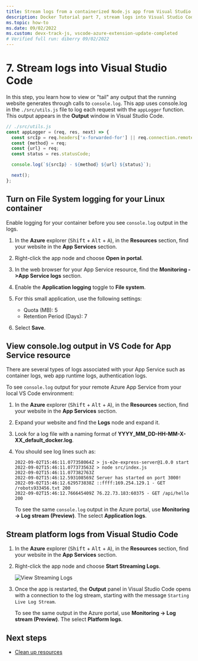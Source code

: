 ```yaml
---
title: Stream logs from a containerized Node.js app from Visual Studio Code
description: Docker Tutorial part 7, stream logs into Visual Studio Code
ms.topic: how-to
ms.date: 09/02/2022
ms.custom: devx-track-js, vscode-azure-extension-update-completed 
# Verified full run: diberry 09/02/2022
---
```


# 7. Stream logs into Visual Studio Code

In this step, you learn how to view or "tail" any output that the running website generates through calls to `console.log`. This app uses console.log in the `./src/utils.js` file to log each request with the `appLogger` function. This output appears in the **Output** window in Visual Studio Code.

```javascript
// ./src/utils.js
const appLogger = (req, res, next) => {
  const srcIp = req.headers['x-forwarded-for'] || req.connection.remoteAddress;
  const {method} = req;
  const {url} = req;
  const status = res.statusCode;

  console.log(`${srcIp} - ${method} ${url} ${status}`);

  next();
};
```

## Turn on File System logging for your Linux container

Enable logging for your container before you see `console.log` output in the logs.

1. In the **Azure** explorer  (<kbd>Shift</kbd> + <kbd>Alt</kbd> + <kbd>A</kbd>), in the **Resources** section, find your website in the **App Services** section.
1. Right-click the app node and choose **Open in portal**. 
1. In the web browser for your App Service resource, find the **Monitoring ->App Service logs** section. 
1. Enable the **Application logging** toggle to **File system**. 
1. For this small application, use the following settings:

    * Quota (MB): 5
    * Retention Period (Days): 7
1. Select **Save**. 

## View console.log output in VS Code for App Service resource

There are several types of logs associated with your App Service such as container logs, web app runtime logs, authentication logs.

To see `console.log` output for your remote Azure App Service from your local VS Code environment:

1. In the **Azure** explorer  (<kbd>Shift</kbd> + <kbd>Alt</kbd> + <kbd>A</kbd>), in the **Resources** section, find your website in the **App Services** section.
1. Expand your website and find the **Logs** node and expand it. 
1. Look for a log file with a naming format of **YYYY_MM_DD-HH-MM-X-XX_default_docker.log**.
1. You should see log lines such as:

    ```console
    2022-09-02T15:46:11.077358064Z > js-e2e-express-server@1.0.0 start
    2022-09-02T15:46:11.077373563Z > node src/index.js
    2022-09-02T15:46:11.077382763Z 
    2022-09-02T15:46:12.593108569Z Server has started on port 3000!
    2022-09-02T15:46:12.629573838Z ::ffff:169.254.129.1 - GET /robots933456.txt 200
    2022-09-02T15:46:12.766645409Z 76.22.73.183:60375 - GET /api/hello 200
    ```

    To see the same `console.log` output in the Azure portal, use **Monitoring -> Log stream (Preview)**. The select **Application logs**. 

## Stream platform logs from Visual Studio Code

1. In the **Azure** explorer  (<kbd>Shift</kbd> + <kbd>Alt</kbd> + <kbd>A</kbd>), in the **Resources** section, find your website in the **App Services** section.
1. Right-click the app node and choose **Start Streaming Logs**.

    ![View Streaming Logs](../../media/deploy-containers/stream-logs-command.png)

1. Once the app is restarted, the **Output** panel in Visual Studio Code opens with a connection to the log stream, starting with the message `Starting Live Log Stream`.

    To see the same output in the Azure portal, use **Monitoring -> Log stream (Preview)**. The select **Platform logs**. 

## Next steps

* [Clean up resources](tutorial-vscode-docker-node-08.md)
